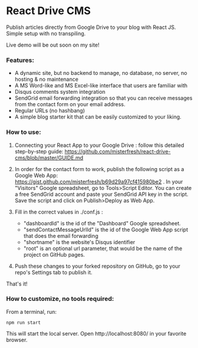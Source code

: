 # React Drive CMS
Publish articles directly from Google Drive to your blog with React JS. Simple setup with no transpiling.

Live demo will be out soon on my site!

### Features:
- A dynamic site, but no backend to manage, no database, no server, no hosting & no maintenance
- A MS Word-like and MS Excel-like interface that users are familiar with
- Disqus comments system integration
- SendGrid email forwarding integration so that you can receive messages from the contact form on your email address.
- Regular URLs (no hashbang)
- A simple blog starter kit that can be easily customized to your liking.

### How to use:

1) Connecting your React App to your Google Drive : follow this detailed step-by-step guide: https://github.com/misterfresh/react-drive-cms/blob/master/GUIDE.md

2) In order for the contact form to work, publish the following script as a Google Web App:
https://gist.github.com/misterfresh/b69d29a97cf415980be2  . In your "Visitors" Google spreadsheet, go to Tools>Script Editor. You can create a free SendGrid account and paste your SendGrid API key in the script. Save the script and click on Publish>Deploy as Web App.

3) Fill in the correct values in ./conf.js :
    - "dashboardId" is the id of the "Dashboard" Google spreadsheet.
    - "sendContactMessageUrlId" is the id of the Google Web App script that does the email forwarding
    - "shortname" is the website's Disqus identifier
    - "root" is an optional url parameter, that would be the name of the project on GitHub pages.

4) Push these changes to your forked repository on GitHub, go to your repo's Settings tab to publish it.

That's it!

### How to customize, no tools required:
From a terminal, run: 
````
npm run start
````
This will start the local server. Open http://localhost:8080/ in your favorite browser.
